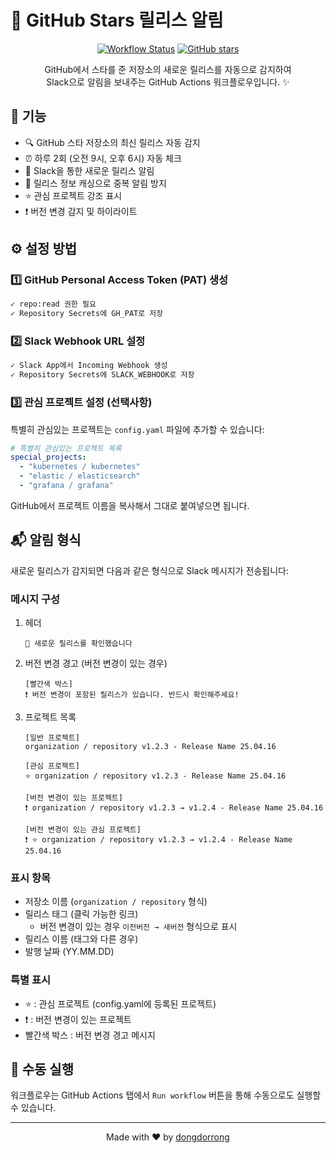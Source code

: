 # 🌟 GitHub Stars 릴리스 알림

<div align="center">

[![Workflow Status](https://github.com/dongdorrong/github-stars-notification/actions/workflows/notify-starred-releases.yml/badge.svg)](https://github.com/dongdorrong/github-stars-notification/actions)
[![GitHub stars](https://img.shields.io/github/stars/dongdorrong/github-stars-notification?style=social)](https://github.com/dongdorrong/github-stars-notification)

GitHub에서 스타를 준 저장소의 새로운 릴리스를 자동으로 감지하여 <br>
Slack으로 알림을 보내주는 GitHub Actions 워크플로우입니다. ✨

</div>

## 🎯 기능

- 🔍 GitHub 스타 저장소의 최신 릴리스 자동 감지
- ⏰ 하루 2회 (오전 9시, 오후 6시) 자동 체크
- 💬 Slack을 통한 새로운 릴리스 알림
- 💾 릴리스 정보 캐싱으로 중복 알림 방지
- ⭐ 관심 프로젝트 강조 표시
- ❗ 버전 변경 감지 및 하이라이트

## ⚙️ 설정 방법

### 1️⃣ GitHub Personal Access Token (PAT) 생성
```bash
✓ repo:read 권한 필요
✓ Repository Secrets에 GH_PAT로 저장
```

### 2️⃣ Slack Webhook URL 설정
```bash
✓ Slack App에서 Incoming Webhook 생성
✓ Repository Secrets에 SLACK_WEBHOOK로 저장
```

### 3️⃣ 관심 프로젝트 설정 (선택사항)
특별히 관심있는 프로젝트는 `config.yaml` 파일에 추가할 수 있습니다:
```yaml
# 특별히 관심있는 프로젝트 목록
special_projects:
  - "kubernetes / kubernetes"
  - "elastic / elasticsearch"
  - "grafana / grafana"
```
GitHub에서 프로젝트 이름을 복사해서 그대로 붙여넣으면 됩니다.

## 📬 알림 형식

새로운 릴리스가 감지되면 다음과 같은 형식으로 Slack 메시지가 전송됩니다:

### 메시지 구성
1. 헤더
   ```
   🚀 새로운 릴리스를 확인했습니다
   ```

2. 버전 변경 경고 (버전 변경이 있는 경우)
   ```
   [빨간색 박스]
   ❗ 버전 변경이 포함된 릴리스가 있습니다. 반드시 확인해주세요!
   ```

3. 프로젝트 목록
   ```
   [일반 프로젝트]
   organization / repository v1.2.3 - Release Name 25.04.16

   [관심 프로젝트]
   ⭐ organization / repository v1.2.3 - Release Name 25.04.16

   [버전 변경이 있는 프로젝트]
   ❗ organization / repository v1.2.3 → v1.2.4 - Release Name 25.04.16

   [버전 변경이 있는 관심 프로젝트]
   ❗ ⭐ organization / repository v1.2.3 → v1.2.4 - Release Name 25.04.16
   ```

### 표시 항목
- 저장소 이름 (`organization / repository` 형식)
- 릴리스 태그 (클릭 가능한 링크)
  - 버전 변경이 있는 경우 `이전버전 → 새버전` 형식으로 표시
- 릴리스 이름 (태그와 다른 경우)
- 발행 날짜 (YY.MM.DD)

### 특별 표시
- ⭐ : 관심 프로젝트 (config.yaml에 등록된 프로젝트)
- ❗ : 버전 변경이 있는 프로젝트
- 빨간색 박스 : 버전 변경 경고 메시지

## 🚀 수동 실행

워크플로우는 GitHub Actions 탭에서 `Run workflow` 버튼을 통해 수동으로도 실행할 수 있습니다.

---

<div align="center">
Made with ❤️ by <a href="https://github.com/dongdorrong">dongdorrong</a>
</div> 